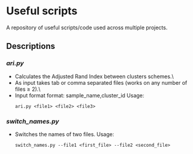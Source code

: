 # Useful scripts

A repository of useful scripts/code used across multiple projects.

## Descriptions

### *ari.py*
- Calculates the Adjusted Rand Index between clusters schemes.\
- As input takes tab or comma separated files (works on any number of files ≥ 2).\
- Input format format: sample_name,cluster_id
Usage:
  ```
  ari.py <file1> <file2> <file3>
  ```

### *switch_names.py*
- Switches the names of two files. Usage:
  ```
  switch_names.py --file1 <first_file> --file2 <second_file>
  ```
